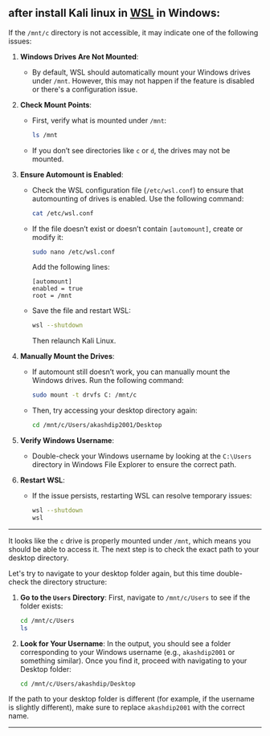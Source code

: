 ## after install Kali linux in [WSL](./README.md) in Windows:
If the `/mnt/c` directory is not accessible, it may indicate one of the following issues:

1. **Windows Drives Are Not Mounted**:
   - By default, WSL should automatically mount your Windows drives under `/mnt`. However, this may not happen if the feature is disabled or there's a configuration issue.

2. **Check Mount Points**:
   - First, verify what is mounted under `/mnt`:
     ```bash
     ls /mnt
     ```
   - If you don’t see directories like `c` or `d`, the drives may not be mounted.

3. **Ensure Automount is Enabled**:
   - Check the WSL configuration file (`/etc/wsl.conf`) to ensure that automounting of drives is enabled. Use the following command:
     ```bash
     cat /etc/wsl.conf
     ```
   - If the file doesn’t exist or doesn’t contain `[automount]`, create or modify it:
     ```bash
     sudo nano /etc/wsl.conf
     ```
     Add the following lines:
     ```
     [automount]
     enabled = true
     root = /mnt
     ```
   - Save the file and restart WSL:
     ```bash
     wsl --shutdown
     ```
     Then relaunch Kali Linux.

4. **Manually Mount the Drives**:
   - If automount still doesn’t work, you can manually mount the Windows drives. Run the following command:
     ```bash
     sudo mount -t drvfs C: /mnt/c
     ```
   - Then, try accessing your desktop directory again:
     ```bash
     cd /mnt/c/Users/akashdip2001/Desktop
     ```

5. **Verify Windows Username**:
   - Double-check your Windows username by looking at the `C:\Users` directory in Windows File Explorer to ensure the correct path.

6. **Restart WSL**:
   - If the issue persists, restarting WSL can resolve temporary issues:
     ```bash
     wsl --shutdown
     wsl
     ```

---

It looks like the `c` drive is properly mounted under `/mnt`, which means you should be able to access it. The next step is to check the exact path to your desktop directory.

Let's try to navigate to your desktop folder again, but this time double-check the directory structure:

1. **Go to the `Users` Directory**:
   First, navigate to `/mnt/c/Users` to see if the folder exists:
   ```bash
   cd /mnt/c/Users
   ls
   ```

2. **Look for Your Username**:
   In the output, you should see a folder corresponding to your Windows username (e.g., `akashdip2001` or something similar). Once you find it, proceed with navigating to your Desktop folder:
   ```bash
   cd /mnt/c/Users/akashdip/Desktop
   ```

If the path to your desktop folder is different (for example, if the username is slightly different), make sure to replace `akashdip2001` with the correct name.

---

